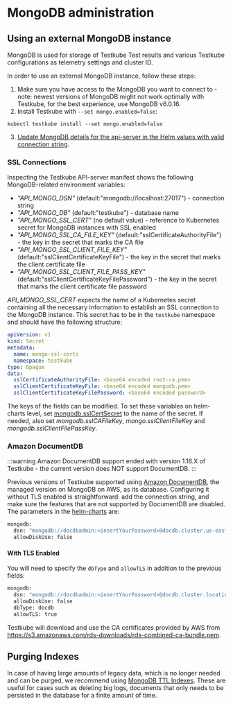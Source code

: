 # MongoDB administration

## Using an external MongoDB instance

MongoDB is used for storage of Testkube Test results and various Testkube configurations as telemetry settings and cluster ID.

In order to use an external MongoDB instance, follow these steps:

1. Make sure you have access to the MongoDB you want to connect to - note: newest versions of MongoDB might not work optimally with Testkube,
   for the best experience, use MongoDB v6.0.16.
2. Install Testkube with `--set mongo.enabled=false`:

```shell
kubectl testkube install --set mongo.enabled=false
```

3. [Update MongoDB details for the api-server in the Helm values with valid connection string](/articles/install/advanced-install#mongodb).

### SSL Connections

Inspecting the Testkube API-server manifest shows the following MongoDB-related environment variables:

- _"API_MONGO_DSN"_ (default:"mongodb://localhost:27017") - connection string
- _"API_MONGO_DB"_ (default:"testkube") - database name
- _"API_MONGO_SSL_CERT"_ (no default value) - reference to Kubernetes secret for MongoDB instances with SSL enabled
- _"API_MONGO_SSL_CA_FILE_KEY"_ (default:"sslCertificateAuthorityFile") - the key in the secret that marks the CA file
- _"API_MONGO_SSL_CLIENT_FILE_KEY"_ (default:"sslClientCertificateKeyFile") - the key in the secret that marks the client certificate file
- _"API_MONGO_SSL_CLIENT_FILE_PASS_KEY"_ (default:"sslClientCertificateKeyFilePassword") - the key in the secret that marks the client certificate file password

_API_MONGO_SSL_CERT_ expects the name of a Kubernetes secret containing all the necessary information to establish an SSL connection to the MongoDB instance. This secret has to be in the `testkube` namespace and should have the following structure:

```yaml
apiVersion: v1
kind: Secret
metadata:
  name: mongo-ssl-certs
  namespace: testkube
type: Opaque
data:
  sslCertificateAuthorityFile: <base64 encoded root-ca.pem>
  sslClientCertificateKeyFile: <base64 encoded mongodb.pem>
  sslClientCertificateKeyFilePassword: <base64 encoded password>
```

The keys of the fields can be modified. To set these variables on helm-charts level, set [mongodb.sslCertSecret](https://github.com/kubeshop/helm-charts/blob/main/charts/testkube-api/values.yaml) to the name of the secret. If needed, also set _mongodb.sslCAFileKey_, _mongo.sslClientFileKey_ and _mongodb.sslClientFilePassKey_.

### Amazon DocumentDB

:::warning
Amazon DocumentDB support ended with version 1.16.X of Testkube - the current version does NOT support DocumentDB.
:::

Previous versions of Testkube supported using [Amazon DocumentDB](https://aws.amazon.com/documentdb/), the managed version on MongoDB on AWS, as its database. Configuring it without TLS enabled is straightforward: add the connection string, and make sure the features that are not supported by DocumentDB are disabled. The parameters in the [helm-charts](https://github.com/kubeshop/helm-charts/blob/main/charts/testkube-api/values.yaml) are:

```bash
mongodb:
  dsn: "mongodb://docdbadmin:<insertYourPassword>@docdb.cluster.us-east-1.docdb.amazonaws.com:27017/?retryWrites=false"
  allowDiskUse: false
```

#### With TLS Enabled

You will need to specify the `dbType` and `allowTLS` in addition to the previous fields:

```bash
mongodb:
  dsn: "mongodb://docdbadmin:<insertYourPassword>@docdb.cluster.location.docdb.amazonaws.com:27017/?retryWrites=false"
  allowDiskUse: false
  dbType: docdb
  allowTLS: true
```

Testkube will download and use the CA certificates provided by AWS from https://s3.amazonaws.com/rds-downloads/rds-combined-ca-bundle.pem.

## Purging Indexes

In case of having large amounts of legacy data, which is no longer needed and can be purged, we recommend using [MongoDB TTL Indexes](https://www.mongodb.com/docs/manual/core/index-ttl/).
These are useful for cases such as deleting big logs, documents that only needs to be persisted in the database for a finite amount of time.
